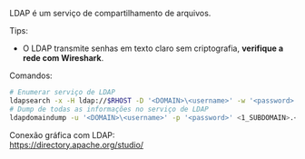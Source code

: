 LDAP é um serviço de compartilhamento de arquivos.  

Tips:  
- O LDAP transmite senhas em texto claro sem criptografia, **verifique a rede com Wireshark**.  

Comandos:  
```bash
# Enumerar serviço de LDAP
ldapsearch -x -H ldap://$RHOST -D '<DOMAIN>\<username>' -w '<password>' -b "CN=Users,DC=<1_SUBDOMAIN>,DC=<TLD>"
# Dump de todas as informações no serviço de LDAP
ldapdomaindump -u '<DOMAIN>\<username>' -p '<password>' <1_SUBDOMAIN>.<TLD>
```

Conexão gráfica com LDAP:  
https://directory.apache.org/studio/  

